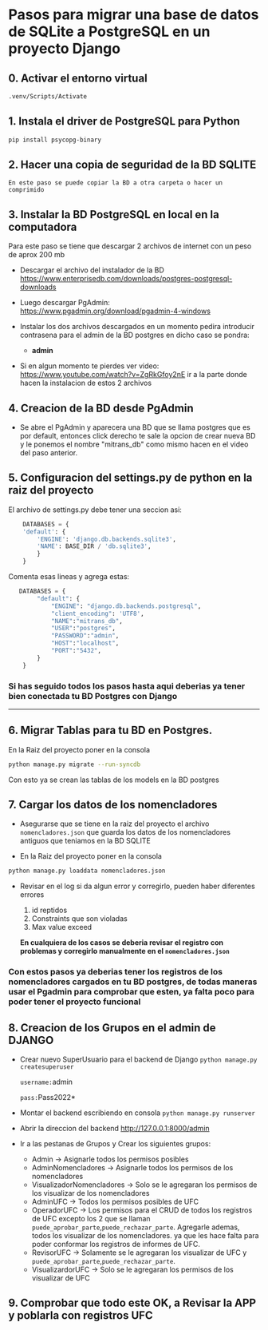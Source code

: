 # Pasos para migrar una base de datos de SQLite a PostgreSQL en un proyecto Django

## 0. **Activar el entorno virtual**
    
```bash
.venv/Scripts/Activate
```

## 1. **Instala el driver de PostgreSQL para Python**
   ```bash
   pip install psycopg-binary
   ```

## 2. **Hacer una copia de seguridad de la BD SQLITE**

    En este paso se puede copiar la BD a otra carpeta o hacer un comprimido

## 3. **Instalar la BD PostgreSQL en local en la computadora**

Para este paso se tiene que descargar 2 archivos de internet con un peso de aprox 200 mb 

- Descargar el archivo del instalador de la BD 
https://www.enterprisedb.com/downloads/postgres-postgresql-downloads

- Luego descargar PgAdmin:
https://www.pgadmin.org/download/pgadmin-4-windows

- Instalar los dos archivos descargados en un momento pedira introducir contrasena para el admin de la BD postgres en dicho caso se pondra:     
        
    - **admin**
    
- Si en algun momento te pierdes ver video: https://www.youtube.com/watch?v=ZgRkGfoy2nE ir a la parte donde hacen la instalacion de estos 2 archivos

## 4. **Creacion de la BD desde PgAdmin**

- Se abre el PgAdmin y aparecera una BD que se llama postgres que es por default, entonces click derecho te sale la opcion de crear nueva BD y le ponemos el nombre "mitrans_db" como mismo hacen en el video del paso anterior.

## 5. **Configuracion del settings.py de python en la raiz del proyecto**

El archivo de settings.py debe tener una seccion asi:
        
```python
    DATABASES = {
    'default': {
        'ENGINE': 'django.db.backends.sqlite3',
        'NAME': BASE_DIR / 'db.sqlite3',
        }
    }
```
Comenta esas lineas y agrega estas:
```python
   DATABASES = {
        "default": {
            "ENGINE": "django.db.backends.postgresql",
            "client_encoding": 'UTF8',
            "NAME":"mitrans_db",
            "USER":"postgres",
            "PASSWORD":"admin",
            "HOST":"localhost",
            "PORT":"5432",         
        }
    }
```
### Si has seguido todos los pasos hasta aqui deberias ya tener bien conectada tu BD Postgres con Django
---

## 6. Migrar Tablas para tu BD en Postgres.

En la Raiz del proyecto poner en la consola

```bash
python manage.py migrate --run-syncdb
```

Con esto ya se crean las tablas de los models en la BD postgres

## 7. Cargar los datos de los nomencladores

- Asegurarse que se tiene en la raiz del proyecto el archivo `nomencladores.json` que guarda los datos de los nomencladores antiguos que teniamos en la BD SQLITE

- En la Raiz del proyecto poner en la consola

```bash
python manage.py loaddata nomencladores.json
```

- Revisar en el log si da algun error y corregirlo, pueden haber diferentes errores
    1. id reptidos
    2. Constraints que son violadas
    3. Max value exceed

    **En cualquiera de los casos se deberia revisar el registro con problemas y corregirlo manualmente en el `nomencladores.json`**

### **Con estos pasos ya deberias tener los registros de los nomencladores cargados en tu BD postgres, de todas maneras usar el Pgadmin para comprobar que esten, ya falta poco para poder tener el proyecto funcional**

## 8. Creacion de los Grupos en el admin de DJANGO

- Crear nuevo SuperUsuario para el backend de Django `python manage.py createsuperuser`

    `username:`admin

    `pass:`Pass2022* 

- Montar el backend escribiendo en consola `python manage.py runserver`

- Abrir la direccion del backend http://127.0.0.1:8000/admin

- Ir a las pestanas de Grupos y Crear los siguientes grupos:
    
    * Admin -> Asignarle todos los permisos posibles
    * AdminNomencladores -> Asignarle todos los permisos de los nomencladores
    * VisualizadorNomencladores -> Solo se le agregaran los permisos de los visualizar de los nomencladores
    * AdminUFC -> Todos los permisos posibles de UFC
    * OperadorUFC -> Los permisos para el CRUD de todos los registros de UFC excepto los 2 que se llaman `puede_aprobar_parte`,`puede_rechazar_parte`. Agregarle ademas, todos los visualizar de los nomencladores. ya que les hace falta para poder conformar los registros de informes de UFC.
    * RevisorUFC -> Solamente se le agregaran los visualizar de UFC y `puede_aprobar_parte`,`puede_rechazar_parte`.
    * VisualizardorUFC -> Solo se le agregaran los permisos de los visualizar de UFC

## 9. Comprobar que todo este OK, a Revisar la APP y poblarla con registros UFC

